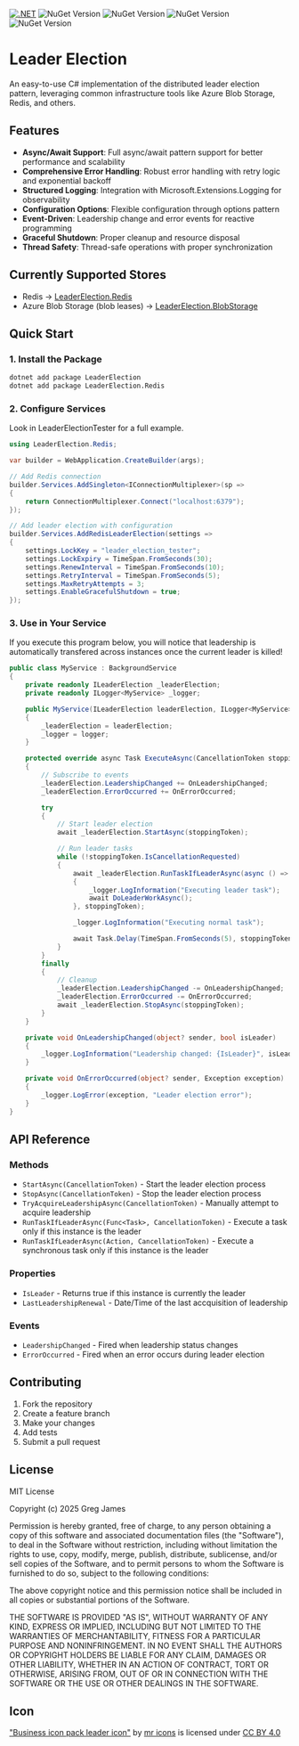 [![.NET](https://github.com/gregyjames/LeaderElection/actions/workflows/dotnet.yml/badge.svg)](https://github.com/gregyjames/LeaderElection/actions/workflows/dotnet.yml)
![NuGet Version](https://img.shields.io/nuget/v/LeaderElection?style=flat&label=LeaderElection&link=https%3A%2F%2Fwww.nuget.org%2Fpackages%2FLeaderElection)
![NuGet Version](https://img.shields.io/nuget/v/LeaderElection.BlobStorage?style=flat&label=LeaderElection.BlobStorage&link=https%3A%2F%2Fwww.nuget.org%2Fpackages%2FLeaderElection.BlobStorage)
![NuGet Version](https://img.shields.io/nuget/v/LeaderElection.Redis?style=flat&label=LeaderElection.Redis&link=https%3A%2F%2Fwww.nuget.org%2Fpackages%2FLeaderElection.Redis)
![NuGet Version](https://img.shields.io/nuget/v/LeaderElection.DistributedCache?style=flat&label=LeaderElection.DistributedCache&link=https%3A%2F%2Fwww.nuget.org%2Fpackages%2FLeaderElection.DistributedCache)

# Leader Election

An easy-to-use C# implementation of the distributed leader election pattern, leveraging common infrastructure tools like Azure Blob Storage, Redis, and others.

## Features

- **Async/Await Support**: Full async/await pattern support for better performance and scalability
- **Comprehensive Error Handling**: Robust error handling with retry logic and exponential backoff
- **Structured Logging**: Integration with Microsoft.Extensions.Logging for observability
- **Configuration Options**: Flexible configuration through options pattern
- **Event-Driven**: Leadership change and error events for reactive programming
- **Graceful Shutdown**: Proper cleanup and resource disposal
- **Thread Safety**: Thread-safe operations with proper synchronization

## Currently Supported Stores
- Redis &rarr; [LeaderElection.Redis](https://www.nuget.org/packages/LeaderElection.Redis)
- Azure Blob Storage (blob leases) &rarr; [LeaderElection.BlobStorage](https://www.nuget.org/packages/LeaderElection.BlobStorage)
## Quick Start

### 1. Install the Package

```bash
dotnet add package LeaderElection
dotnet add package LeaderElection.Redis
```

### 2. Configure Services
Look in LeaderElectionTester for a full example.

```csharp
using LeaderElection.Redis;

var builder = WebApplication.CreateBuilder(args);

// Add Redis connection
builder.Services.AddSingleton<IConnectionMultiplexer>(sp =>
{
    return ConnectionMultiplexer.Connect("localhost:6379");
});

// Add leader election with configuration
builder.Services.AddRedisLeaderElection(settings =>
{
    settings.LockKey = "leader_election_tester";
    settings.LockExpiry = TimeSpan.FromSeconds(30);
    settings.RenewInterval = TimeSpan.FromSeconds(10);
    settings.RetryInterval = TimeSpan.FromSeconds(5);
    settings.MaxRetryAttempts = 3;
    settings.EnableGracefulShutdown = true;
});
```

### 3. Use in Your Service
If you execute this program below, you will notice that leadership is automatically transfered across instances once the current leader is killed!
```csharp
public class MyService : BackgroundService
{
    private readonly ILeaderElection _leaderElection;
    private readonly ILogger<MyService> _logger;

    public MyService(ILeaderElection leaderElection, ILogger<MyService> logger)
    {
        _leaderElection = leaderElection;
        _logger = logger;
    }

    protected override async Task ExecuteAsync(CancellationToken stoppingToken)
    {
        // Subscribe to events
        _leaderElection.LeadershipChanged += OnLeadershipChanged;
        _leaderElection.ErrorOccurred += OnErrorOccurred;

        try
        {
            // Start leader election
            await _leaderElection.StartAsync(stoppingToken);

            // Run leader tasks
            while (!stoppingToken.IsCancellationRequested)
            {
                await _leaderElection.RunTaskIfLeaderAsync(async () =>
                {
                    _logger.LogInformation("Executing leader task");
                    await DoLeaderWorkAsync();
                }, stoppingToken);

                _logger.LogInformation("Executing normal task");

                await Task.Delay(TimeSpan.FromSeconds(5), stoppingToken);
            }
        }
        finally
        {
            // Cleanup
            _leaderElection.LeadershipChanged -= OnLeadershipChanged;
            _leaderElection.ErrorOccurred -= OnErrorOccurred;
            await _leaderElection.StopAsync(stoppingToken);
        }
    }

    private void OnLeadershipChanged(object? sender, bool isLeader)
    {
        _logger.LogInformation("Leadership changed: {IsLeader}", isLeader);
    }

    private void OnErrorOccurred(object? sender, Exception exception)
    {
        _logger.LogError(exception, "Leader election error");
    }
}
```

## API Reference

### Methods

- `StartAsync(CancellationToken)` - Start the leader election process
- `StopAsync(CancellationToken)` - Stop the leader election process
- `TryAcquireLeadershipAsync(CancellationToken)` - Manually attempt to acquire leadership
- `RunTaskIfLeaderAsync(Func<Task>, CancellationToken)` - Execute a task only if this instance is the leader
- `RunTaskIfLeaderAsync(Action, CancellationToken)` - Execute a synchronous task only if this instance is the leader

### Properties

- `IsLeader` - Returns true if this instance is currently the leader
- `LastLeadershipRenewal` - Date/Time of the last accquisition of leadership

### Events

- `LeadershipChanged` - Fired when leadership status changes
- `ErrorOccurred` - Fired when an error occurs during leader election

## Contributing

1. Fork the repository
2. Create a feature branch
3. Make your changes
4. Add tests
5. Submit a pull request

## License

MIT License

Copyright (c) 2025 Greg James

Permission is hereby granted, free of charge, to any person obtaining a copy
of this software and associated documentation files (the "Software"), to deal
in the Software without restriction, including without limitation the rights
to use, copy, modify, merge, publish, distribute, sublicense, and/or sell
copies of the Software, and to permit persons to whom the Software is
furnished to do so, subject to the following conditions:

The above copyright notice and this permission notice shall be included in all
copies or substantial portions of the Software.

THE SOFTWARE IS PROVIDED "AS IS", WITHOUT WARRANTY OF ANY KIND, EXPRESS OR
IMPLIED, INCLUDING BUT NOT LIMITED TO THE WARRANTIES OF MERCHANTABILITY,
FITNESS FOR A PARTICULAR PURPOSE AND NONINFRINGEMENT. IN NO EVENT SHALL THE
AUTHORS OR COPYRIGHT HOLDERS BE LIABLE FOR ANY CLAIM, DAMAGES OR OTHER
LIABILITY, WHETHER IN AN ACTION OF CONTRACT, TORT OR OTHERWISE, ARISING FROM,
OUT OF OR IN CONNECTION WITH THE SOFTWARE OR THE USE OR OTHER DEALINGS IN THE
SOFTWARE.

## Icon
["Business icon pack leader icon"](https://cdn0.iconfinder.com/data/icons/business-1797/32/19-512.png) by [mr icons](https://www.iconfinder.com/mr-icons-1) is licensed under [CC BY 4.0](http://creativecommons.org/licenses/by/4.0)
